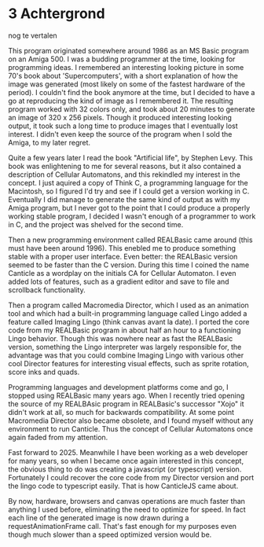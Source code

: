 # 3   Achtergrond

nog te vertalen 

This program originated somewhere around 1986 as an MS Basic program on an Amiga 500. I was a budding programmer at the time, looking for programming ideas. I remembered an interesting looking picture in some 70's book about 'Supercomputers', with a short explanation of how the image was generated (most likely on some of the fastest hardware of the period). I couldn't find the book anymore at the time, but I decided to have a go at reproducing the kind of image as I remembered it. The resulting program worked with 32 colors only, and took about 20 minutes to generate an image of 320 x 256 pixels. Though it produced interesting looking output, it took such a long time to produce images that I eventually lost interest. I didn't even keep the source of the program when I sold the Amiga, to my later regret.

Quite a few years later I read the book "Artificial life", by Stephen Levy. This book was enlightening to me for several reasons, but it also contained a description of Cellular Automatons, and this rekindled my interest in the concept. I just aquired a copy of Think C, a programming language for the Macintosh, so I figured I'd try and see if I could get a version working in C.
Eventually I did manage to generate the same kind of output as with my Amiga program, but I never got to the point that I could produce a properly working stable program, I decided I wasn't enough of a programmer to work in C, and the project was shelved for the second time.

Then a new programming environment called REALBasic came around (this must have been around 1996). This enebled me to produce something stable with a proper user interface. Even better: the REALBasic version seemed to be faster than the C version. During this time I coined the name Canticle as a wordplay on the initials CA for Cellular Automaton. I even added lots of features, such as a gradient editor and save to file and scrollback functionality.

Then a program called Macromedia Director, which I used as an animation tool and which had a built-in programming language called Lingo added a feature called Imaging Lingo (think canvas avant la date). I ported the core code from my REALBasic program in about half an hour to a functioning Lingo behavior. Though this was nowhere near as fast the REALBasic version, something the Lingo interpreter was largely responsible for, the advantage was that you could combine Imaging Lingo with various other cool Director features for interesting visual effects, such as sprite rotation, score inks and quads.

Programming languages and development platforms come and go, I stopped using REALBasic many years ago. When I recently tried opening the source of my REALBAsic program in REALBasic's successor "Xojo" it didn't work at all, so much for backwards compatibility. At some point Macromedia Director also became obsolete, and I found myself without any environment to run Canticle. Thus the concept of Cellular Automatons once again faded from my attention. 

Fast forward to 2025. Meanwhile I have been working as a web developer for many years, so when I became once again interested in this concept, the obvious thing to do was creating a javascript (or typescript) version. Fortunately I could recover the core code from my Director version and port the lingo code to typescript easily. That is how CanticleJS came about.

By now, hardware, browsers and canvas operations are much faster than anything I used before, eliminating the need to optimize for speed. In fact each line of the generated image is now drawn during a requestAnimationFrame call. That's fast enough for my purposes even though much slower than a speed optimized version would be.